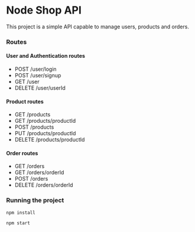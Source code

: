 # Node Shop API
This project is a simple API capable to manage users, products and orders.

### Routes

#### User and Authentication routes
- POST /user/login
- POST /user/signup
- GET /user
- DELETE /user/userId

#### Product routes
- GET /products
- GET /products/productId
- POST /products
- PUT /products/productId
- DELETE /products/productId

#### Order routes
- GET /orders
- GET /orders/orderId
- POST /orders
- DELETE /orders/orderId

### Running the project
```
npm install
```
```
npm start
```
